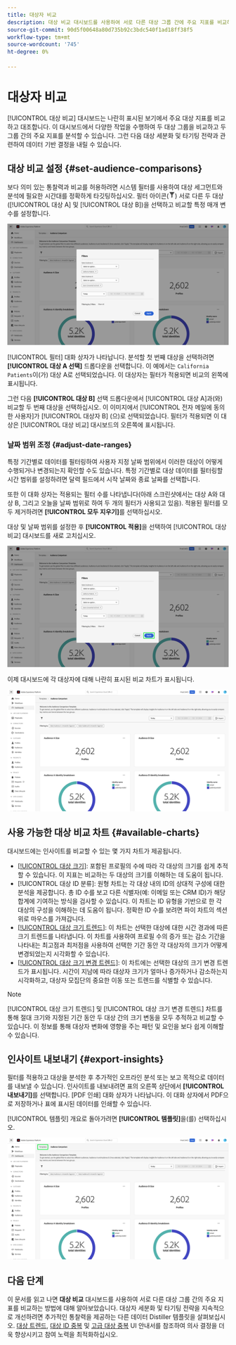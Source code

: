 ```yaml
---
title: 대상자 비교
description: 대상 비교 대시보드를 사용하여 서로 다른 대상 그룹 간에 주요 지표를 비교하는 방법을 알아봅니다. 데이터 기반 결정을 위한 대상 필터 설정, 트렌드 분석 및 인사이트 내보내기
source-git-commit: 90d5f00648a80d735b92c3bdc540f1ad18ff38f5
workflow-type: tm+mt
source-wordcount: '745'
ht-degree: 0%

---
```


# 대상자 비교

[!UICONTROL 대상 비교] 대시보드는 나란히 표시된 보기에서 주요 대상 지표를 비교하고 대조합니다. 이 대시보드에서 다양한 작업을 수행하여 두 대상 그룹을 비교하고 두 그룹 간의 주요 지표를 분석할 수 있습니다. 그런 다음 대상 세분화 및 타기팅 전략과 관련하여 데이터 기반 결정을 내릴 수 있습니다.

## 대상 비교 설정 {#set-audience-comparisons}

보다 의미 있는 통찰력과 비교를 허용하려면 시스템 필터를 사용하여 대상 세그먼트와 분석에 필요한 시간대를 정확하게 타깃팅하십시오. 필터 아이콘(![필터 아이콘을 선택합니다.](../../../images/icons/filter-icon-white.png)) 서로 다른 두 대상([!UICONTROL 대상 A] 및 [!UICONTROL 대상 B])을 선택하고 비교할 특정 매개 변수를 설정합니다.

![대상 비교 대시보드의 필터 대화 상자.](../../images/sql-insights-query-pro-mode/templates/audience-comparison-filters.png)

[!UICONTROL 필터] 대화 상자가 나타납니다. 분석할 첫 번째 대상을 선택하려면 **[!UICONTROL 대상 A 선택]** 드롭다운을 선택합니다. 이 예에서는 `California Patients`이(가) 대상 A로 선택되었습니다. 이 대상자는 필터가 적용되면 비교의 왼쪽에 표시됩니다.

그런 다음 **[!UICONTROL 대상 B]** 선택 드롭다운에서 [!UICONTROL 대상 A]과(와) 비교할 두 번째 대상을 선택하십시오. 이 이미지에서 [!UICONTROL 전자 메일에 동의한 사용자]가 [!UICONTROL 대상자 B] (으)로 선택되었습니다. 필터가 적용되면 이 대상은 [!UICONTROL 대상 비교] 대시보드의 오른쪽에 표시됩니다.

### 날짜 범위 조정 {#adjust-date-ranges}

특정 기간별로 데이터를 필터링하여 사용자 지정 날짜 범위에서 이러한 대상이 어떻게 수행되거나 변경되는지 확인할 수도 있습니다. 특정 기간별로 대상 데이터를 필터링할 시간 범위를 설정하려면 달력 필드에서 시작 날짜와 종료 날짜를 선택합니다.

또한 이 대화 상자는 적용되는 필터 수를 나타냅니다(아래 스크린샷에서는 대상 A와 대상 B, 그리고 오늘을 날짜 범위로 하여 두 개의 필터가 사용되고 있음). 적용된 필터를 모두 제거하려면 **[!UICONTROL 모두 지우기]**&#x200B;를 선택하십시오.

대상 및 날짜 범위를 설정한 후 **[!UICONTROL 적용]**&#x200B;을 선택하여 [!UICONTROL 대상 비교] 대시보드를 새로 고치십시오.

![대상 비교 대시보드의 필터 대화 상자(적용 강조 표시)](../../images/sql-insights-query-pro-mode/templates/audience-comparison-filters-apply.png)

이제 대시보드에 각 대상자에 대해 나란히 표시된 비교 차트가 표시됩니다.

![대상 비교 대시보드에 각 대상에 대한 지표를 비교하는 여러 차트가 있습니다.](../../images/sql-insights-query-pro-mode/templates/audience-comparison-dashboard.png)

## 사용 가능한 대상 비교 차트 {#available-charts}

<!-- Potentially could expand this section to include images of each widget.  -->

대시보드에는 인사이트를 비교할 수 있는 몇 가지 차트가 제공됩니다.

- [[!UICONTROL 대상 크기]](../../guides/audiences.md#audience-size): 포함된 프로필의 수에 따라 각 대상의 크기를 쉽게 추적할 수 있습니다. 이 지표는 비교하는 두 대상의 크기를 이해하는 데 도움이 됩니다.
- [!UICONTROL 대상 ID 분류]: 원형 차트는 각 대상 내의 ID의 상대적 구성에 대한 분석을 제공합니다. 총 ID 수를 보고 다른 식별자(예: 이메일 또는 CRM ID)가 해당 합계에 기여하는 방식을 검사할 수 있습니다. 이 차트는 ID 유형을 기반으로 한 각 대상의 구성을 이해하는 데 도움이 됩니다. 정확한 ID 수를 보려면 파이 차트의 섹션 위로 마우스를 가져갑니다.
- [[!UICONTROL 대상 크기 트렌드]](../../guides/audiences.md#audience-size-trend): 이 차트는 선택한 대상에 대한 시간 경과에 따른 크기 트렌드를 나타냅니다. 이 차트를 사용하여 프로필 수의 증가 또는 감소 기간을 나타내는 최고점과 최저점을 사용하여 선택한 기간 동안 각 대상자의 크기가 어떻게 변경되었는지 시각화할 수 있습니다.
- [[!UICONTROL 대상 크기 변경 트렌드]](../../guides/audiences.md#audience-size-change-trend): 이 차트에는 선택한 대상의 크기 변경 트렌드가 표시됩니다. 시간이 지남에 따라 대상자 크기가 얼마나 증가하거나 감소하는지 시각화하고, 대상자 모집단의 중요한 이동 또는 트렌드를 식별할 수 있습니다.

>[!NOTE]
>
>[!UICONTROL 대상 크기 트렌드] 및 [!UICONTROL 대상 크기 변경 트렌드] 차트를 통해 절대 크기와 지정된 기간 동안 두 대상 간의 크기 변동을 모두 추적하고 비교할 수 있습니다. 이 정보를 통해 대상자 변화에 영향을 주는 패턴 및 요인을 보다 쉽게 이해할 수 있습니다.

## 인사이트 내보내기 {#export-insights}

필터를 적용하고 대상을 분석한 후 추가적인 오프라인 분석 또는 보고 목적으로 데이터를 내보낼 수 있습니다. 인사이트를 내보내려면 표의 오른쪽 상단에서 **[!UICONTROL 내보내기]**&#x200B;를 선택합니다. [PDF 인쇄] 대화 상자가 나타납니다. 이 대화 상자에서 PDF으로 저장하거나 표에 표시된 데이터를 인쇄할 수 있습니다.

[!UICONTROL 템플릿] 개요로 돌아가려면 **[!UICONTROL 템플릿]**&#x200B;을(를) 선택하십시오.

![서식 파일이 강조 표시된 고급 대상 겹침 보기입니다.](../../images/sql-insights-query-pro-mode/templates/navigation.png)

## 다음 단계

이 문서를 읽고 나면 **대상 비교** 대시보드를 사용하여 서로 다른 대상 그룹 간의 주요 지표를 비교하는 방법에 대해 알아보았습니다. 대상자 세분화 및 타기팅 전략을 지속적으로 개선하려면 추가적인 통찰력을 제공하는 다른 데이터 Distiller 템플릿을 살펴보십시오. [대상 트렌드](./trends.md), [대상 ID 중복](./identity-overlaps.md) 및 [고급 대상 중복](./overlaps.md) UI 안내서를 참조하여 의사 결정을 더욱 향상시키고 참여 노력을 최적화하십시오.

